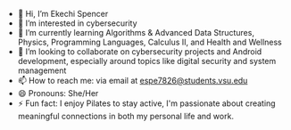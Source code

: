 - 👋 Hi, I’m Ekechi Spencer
- 👀 I’m interested in cybersecurity
- 🌱 I’m currently learning Algorithms & Advanced Data Structures, Physics, Programming Languages, Calculus II, and Health and Wellness 
- 💞️ I’m looking to collaborate on cybersecurity projects and Android development, especially around topics like digital security and system management
- 📫 How to reach me: via email at espe7826@students.vsu.edu
- 😄 Pronouns: She/Her
- ⚡ Fun fact: I enjoy Pilates to stay active, I'm passionate about creating meaningful connections in both my personal life and work.


